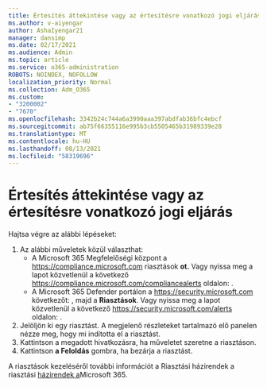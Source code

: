 ```yaml
---
title: Értesítés áttekintése vagy az értesítésre vonatkozó jogi eljárás
ms.author: v-aiyengar
author: AshaIyengar21
manager: dansimp
ms.date: 02/17/2021
ms.audience: Admin
ms.topic: article
ms.service: o365-administration
ROBOTS: NOINDEX, NOFOLLOW
localization_priority: Normal
ms.collection: Adm_O365
ms.custom:
- "3200002"
- "7670"
ms.openlocfilehash: 3342b24c744a6a3990aaa397abdfab36bfc4ebcf
ms.sourcegitcommit: ab75f66355116e995b3cb5505465b31989339e28
ms.translationtype: MT
ms.contentlocale: hu-HU
ms.lasthandoff: 08/13/2021
ms.locfileid: "58319696"
---
```

# <a name="review-or-act-on-an-alert"></a>Értesítés áttekintése vagy az értesítésre vonatkozó jogi eljárás

Hajtsa végre az alábbi lépéseket:

1. Az alábbi műveletek közül választhat:
   - A Microsoft 365 Megfelelőségi központ a <https://compliance.microsoft.com> riasztások **ot.** Vagy nyissa meg a lapot közvetlenül a következő <https://compliance.microsoft.com/compliancealerts> oldalon: .
   - A Microsoft 365 Defender portálon a <https://security.microsoft.com> következőt: , majd a **Riasztások**. Vagy nyissa meg a lapot közvetlenül a következő <https://security.microsoft.com/alerts> oldalon: .
2. Jelöljön ki egy riasztást. A megjelenő részleteket tartalmazó elő panelen nézze meg, hogy mi indította el a riasztást.
3. Kattintson a megadott hivatkozásra, ha műveletet szeretne a riasztáson.
4. Kattintson **a Feloldás** gombra, ha bezárja a riasztást.

A riasztások kezeléséről további információt a Riasztási házirendek a riasztási [házirendek a](https://docs.microsoft.com/microsoft-365/compliance/alert-policies)Microsoft 365.
